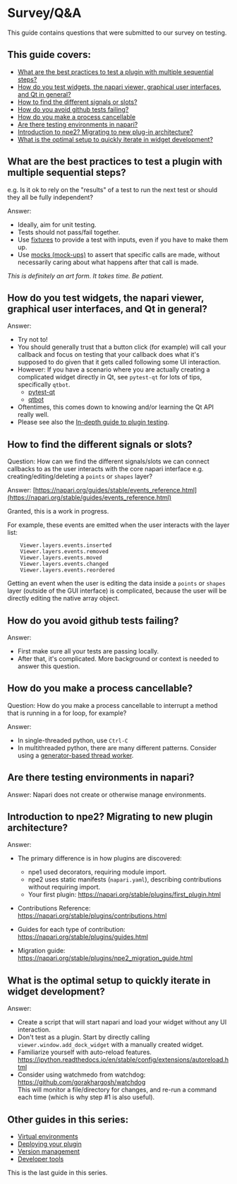 # Survey/Q&A

This guide contains questions that were submitted to our survey on testing.  

## This guide covers:   
- [What are the best practices to test a plugin with multiple sequential steps?](#what-are-the-best-practices-to-test-a-plugin-with-multiple-sequential-steps)  
- [How do you test widgets, the napari viewer, graphical user interfaces, and Qt in general?](#how-do-you-test-widgets-the-napari-viewer-graphical-user-interfaces-and-qt-in-general)  
- [How to find the different signals or slots?](#how-to-find-the-different-signals-or-slots)  
- [How do you avoid github tests failing?](#how-do-you-avoid-github-tests-failing)  
- [How do you make a process cancellable](#how-do-you-make-a-process-cancellable)  
- [Are there testing environments in napari?](#are-there-testing-environments-in-napari)  
- [Introduction to npe2? Migrating to new plug-in architecture?](#introduction-to-npe2-migrating-to-new-plug-in-architecture)  
- [What is the optimal setup to quickly iterate in widget development?](#what-is-the-optimal-setup-to-quickly-iterate-in-widget-development)  
  
## What are the best practices to test a plugin with multiple sequential steps?
e.g. Is it ok to rely on the "results" of a test to run the next test or should they all be fully independent?  

Answer:  
* Ideally, aim for unit testing.  
* Tests should not pass/fail together.  
* Use [fixtures](https://docs.pytest.org/en/6.2.x/fixture.html) to provide a test with inputs, even if you have to make them up.  
* Use [mocks (mock-ups)](https://docs.python.org/3/library/unittest.mock.html) to assert that specific calls are made, without necessarily caring about what happens after that call is made.  

*This is definitely an art form. It takes time. Be patient.*

## How do you test widgets, the napari viewer, graphical user interfaces, and Qt in general?
Answer:
* Try not to!
* You should generally trust that a button click (for example) will call your callback and focus on testing that your callback does what it's supposed to do given that it gets called following some UI interaction.
* However: If you have a scenario where you are actually creating a complicated widget directly in Qt, see `pytest-qt` for lots of tips, specifically `qtbot`.
    - [pytest-qt](https://pytest-qt.readthedocs.io/en/latest/intro.html)
    - [qtbot](https://pytest-qt.readthedocs.io/en/latest/reference.html?highlight=qtbot#module-pytestqt.qtbot)
* Oftentimes, this comes down to knowing and/or learning the Qt API really well.  
* Please see also the [In-depth guide to plugin testing](../../../../docs/plugins/testing_workshop_docs).
## How to find the different signals or slots?
Question: How can we find the different signals/slots we can connect callbacks to as the user interacts with the core napari interface e.g. creating/editing/deleting a `points` or `shapes` layer?

Answer: 
[https://napari.org/guides/stable/events_reference.html](https://napari.org/stable/guides/events_reference.html)  

Granted, this is a work in progress. 

For example, these events are emitted when the user interacts with the layer list: 
```console  
    Viewer.layers.events.inserted  
    Viewer.layers.events.removed  
    Viewer.layers.events.moved  
    Viewer.layers.events.changed  
    Viewer.layers.events.reordered  
```    

Getting an event when the user is editing the data inside a `points` or `shapes` layer (outside of the GUI interface) is complicated, because the user will be directly editing the native array object.

## How do you avoid github tests failing?  
Answer:  
* First make sure all your tests are passing locally.  
* After that, it's complicated. More background or context is needed to answer this question.  
  
## How do you make a process cancellable? 
Question: How do you make a process cancellable to interrupt a method that is running in a for loop, for example?  

Answer:  
* In single-threaded python, use `Ctrl-C`  
* In multithreaded python, there are many different patterns. Consider using a [generator-based thread worker](https://napari.org/stable/guides/threading.html#generators-for-the-win).    

## Are there testing environments in napari?
Answer: Napari does not create or otherwise manage environments.  
  
## Introduction to npe2? Migrating to new plugin architecture?     
Answer:  
* The primary difference is in how plugins are discovered:  
    - npe1 used decorators, requiring module import.  
    - npe2 uses static manifests (`napari.yaml`), describing contributions without requiring import.  
    - Your first plugin: https://napari.org/stable/plugins/first_plugin.html  
  
* Contributions Reference: https://napari.org/stable/plugins/contributions.html  
* Guides for each type of contribution: https://napari.org/stable/plugins/guides.html  
* Migration guide: https://napari.org/stable/plugins/npe2_migration_guide.html  
  
## What is the optimal setup to quickly iterate in widget development?
Answer:   
* Create a script that will start napari and load your widget without any UI interaction.  
* Don't test as a plugin. Start by directly calling `viewer.window.add_dock_widget` with a manually created widget.  
* Familiarize yourself with auto-reload features.  
  https://ipython.readthedocs.io/en/stable/config/extensions/autoreload.html   
* Consider using watchmedo from watchdog:  
  https://github.com/gorakhargosh/watchdog  
  This will monitor a file/directory for changes, and re-run a command each time (which is why step #1 is also useful).  


## Other guides in this series:

* [Virtual environments](./1-virtual-environments.md)   
* [Deploying your plugin](./2-deploying-your-plugin.md)  
* [Version management](./3-version-management.md)  
* [Developer tools](./4-developer-tools.md)

This is the last guide in this series. 
